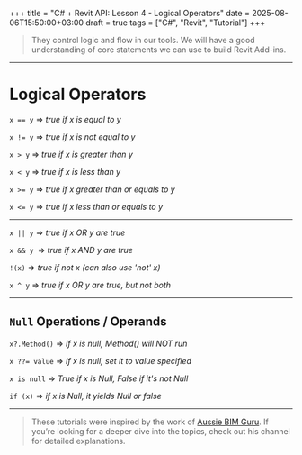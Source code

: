 +++
title = "C# + Revit API: Lesson 4 - Logical Operators"
date = 2025-08-06T15:50:00+03:00
draft = true
tags = ["C#", "Revit", "Tutorial"]
+++


 > They control logic and flow in our tools.
 > We will have a good understanding of core statements we can use to build Revit Add-ins.

---
# Logical Operators

`x == y` => *true  if x is equal to y*

`x != y` => *true if x is not equal to y*

`x > y` => *true if x is greater than y*

`x < y` => *true if x is less than y*

`x >= y` => *true if x greater than or equals to y*

`x <= y` => *true if x less than or equals to y*

---

`x || y` => *true if x OR y are true*

`x && y `=> *true if x AND y are true*

`!(x)` => *true if not x (can also use 'not' x)*

`x ^ y` => *true if x OR y are true, but not both*  

---
## `Null` Operations / Operands


`x?.Method()` => *If x is null, Method() will NOT run*

`x ??= value` => *If x is null, set it to value specified*

`x is null` => *True if x is Null, False if it's not Null*

`if (x)` => *if x is Null, it yields Null or false*

---

> These tutorials were inspired by the work of [Aussie BIM Guru](https://www.youtube.com/@AussieBIMGuru). If you’re looking for a deeper dive into the topics, check out his channel for detailed explanations.